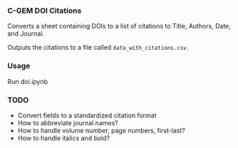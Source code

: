### C-GEM DOI Citations

Converts a sheet containing DOIs to a list of citations to Title, Authors, Date, and Journal.

Outputs the citations to a file called `data_with_citations.csv`.

### Usage

Run doi.ipynb

### TODO

- Convert fields to a standardized citation format
- How to abbreviate journal names?
- How to handle volume number, page numbers, first-last?
- How to handle italics and bold?
